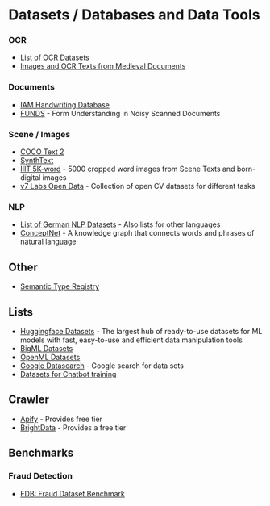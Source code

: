 # Datasets / Databases and Data Tools

### OCR
- [List of OCR Datasets](https://github.com/xinke-wang/OCRDatasets)
- [Images and OCR Texts from Medieval Documents](https://live.european-language-grid.eu/catalogue/corpus/18267)
### Documents
- [IAM Handwriting Database](https://fki.tic.heia-fr.ch/databases/iam-handwriting-database)
- [FUNDS](https://guillaumejaume.github.io/FUNSD/) - Form Understanding in Noisy Scanned Documents

### Scene / Images
- [COCO Text 2](https://vision.cornell.edu/se3/coco-text-2/)
- [SynthText](https://www.robots.ox.ac.uk/~vgg/data/scenetext/)
- [IIIT 5K-word](https://cvit.iiit.ac.in/research/projects/cvit-projects/the-iiit-5k-word-dataset) - 5000 cropped word images from Scene Texts and born-digital images
- [v7 Labs Open Data](https://www.v7labs.com/open-datasets) - Collection of open CV datasets for different tasks

### NLP
- [List of German NLP Datasets](https://metatext.io/datasets-list/german-language) - Also lists for other languages
- [ConceptNet](https://live.european-language-grid.eu/catalogue/lcr/4932/download/) - A knowledge graph that connects words and phrases of natural language

## Other
- [Semantic Type Registry](https://registry.apicrafter.io/)

## Lists 
- [Huggingface Datasets](https://github.com/huggingface/datasets) - The largest hub of ready-to-use datasets for ML models with fast, easy-to-use and efficient data manipulation tools
- [BigML Datasets](https://bigml.com/gallery/datasets)
- [OpenML Datasets](https://www.openml.org/search?type=data&sort=date&status=active)
- [Google Datasearch](https://datasetsearch.research.google.com/) - Google search for data sets
- [Datasets for Chatbot training](https://kili-technology.com/data-labeling/machine-learning/24-best-machine-learning-datasets-for-chatbot-training)

## Crawler
- [Apify](https://apify.com/) - Provides free tier
- [BrightData](https://brightdata.com/) - Provides a free tier

## Benchmarks
### Fraud Detection
- [FDB: Fraud Dataset Benchmark](https://github.com/amazon-science/fraud-dataset-benchmark)

